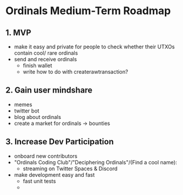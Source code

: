 # Ordinals Medium-Term Roadmap 

## 1. MVP

- make it easy and private for people to check whether their UTXOs contain cool/
rare ordinals
- send and receive ordinals
  - finish wallet
  - write how to do with createrawtransaction?


## 2. Gain user mindshare

- memes
- twitter bot
- blog about ordinals
- create a market for ordinals -> bounties


## 3. Increase Dev Participation

- onboard new contributors
- "Ordinals Coding Club"/"Deciphering Ordinals"/(Find a cool name):
  - streaming on Twitter Spaces & Discord
- make development easy and fast
  - fast unit tests 
  - 
